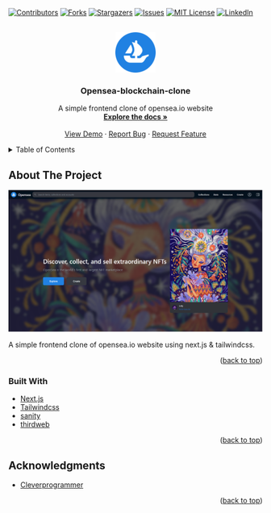 <div id="top"></div>

[![Contributors][contributors-shield]][contributors-url]
[![Forks][forks-shield]][forks-url]
[![Stargazers][stars-shield]][stars-url]
[![Issues][issues-shield]][issues-url]
[![MIT License][license-shield]][license-url]
[![LinkedIn][linkedin-shield]][linkedin-url]

<!-- PROJECT LOGO -->
<br />
<div align="center">
    <!-- Logo & github link -->
  <a href="https://github.com/mrprogdev/opensea-blockchain-clone">
    <img src="assets/opensea.png" alt="Logo" width="80" height="80">
  </a>

<!-- Title -->
  <h3 align="center">Opensea-blockchain-clone</h3>

<!-- SubHeader & text -->
  <p align="center">
    A simple frontend clone of opensea.io website
    <br />
    <a href="https://github.com/mrprogdev/Best-README-Template"><strong>Explore the docs »</strong></a>
    <br />
    <br />
    <a href="https://github.com/mrprogdev/opensea-blockchain-clone">View Demo</a>
    ·
    <a href="https://github.com/mrprogdev/opensea-blockchain-clone/issues">Report Bug</a>
    ·
    <a href="https://github.com/mrprogdev/opensea-blockchain-clone/issues">Request Feature</a>
  </p>
</div>

<!-- TABLE OF CONTENTS -->
<details>
  <summary>Table of Contents</summary>
  <ol>
    <li>
      <a href="#about-the-project">About The Project</a>
      <ul>
        <li><a href="#built-with">Built With</a></li>
      </ul>
    </li>
    <li><a href="#acknowledgments">Acknowledgments</a></li>
  </ol>
</details>

<!-- ABOUT THE PROJECT -->

## About The Project

[![Product Name Screen Shot][product-screenshot]](https://opensea.io)

A simple frontend clone of opensea.io website using next.js & tailwindcss.

<p align="right">(<a href="#top">back to top</a>)</p>

### Built With

- [Next.js](https://nextjs.org/)
- [Tailwindcss](https://tailwindui.com/)
- [sanity](https://sanity.io/)
- [thirdweb](https://thirdweb.com/)

<p align="right">(<a href="#top">back to top</a>)</p>

<!-- ACKNOWLEDGMENTS -->

## Acknowledgments

- [Cleverprogrammer](https://www.youtube.com/channel/UCqrILQNl5Ed9Dz6CGMyvMTQ)

<p align="right">(<a href="#top">back to top</a>)</p>

<!-- MARKDOWN LINKS & IMAGES -->
<!-- https://www.markdownguide.org/basic-syntax/#reference-style-links -->

[contributors-shield]: https://img.shields.io/github/contributors/mrprogdev/opensea-blockchain-clone.svg?style=for-the-badge
[contributors-url]: https://github.com/mrprogdev/opensea-blockchain-clone/graphs/contributors
[forks-shield]: https://img.shields.io/github/forks/mrprogdev/opensea-blockchain-clone.svg?style=for-the-badge
[forks-url]: https://github.com/mrprogdev/opensea-blockchain-clone/network/members
[stars-shield]: https://img.shields.io/github/stars/mrprogdev/opensea-blockchain-clone.svg?style=for-the-badge
[stars-url]: https://github.com/mrprogdev/opensea-blockchain-clonee/stargazers
[issues-shield]: https://img.shields.io/github/issues/mrprogdev/opensea-blockchain-clone.svg?style=for-the-badge
[issues-url]: https://github.com/mrprogdev/opensea-blockchain-clone/issues
[license-shield]: https://img.shields.io/github/license/mrprogdev/opensea-blockchain-clone.svg?style=for-the-badge
[license-url]: https://github.com/mrprogdev/opensea-blockchain-clone/blob/master/LICENSE.txt
[linkedin-shield]: https://img.shields.io/badge/-LinkedIn-black.svg?style=for-the-badge&logo=linkedin&colorB=555
[linkedin-url]: https://linkedin.com/in/mrprogdev
[product-screenshot]: assets/opensea-clone.PNG
